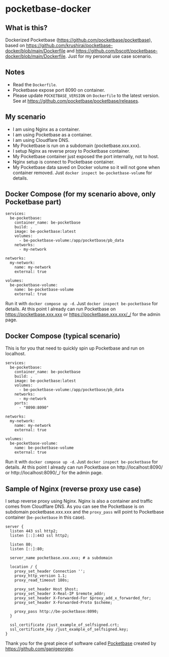 # pocketbase-docker

## What is this?

Dockerized Pocketbase (https://github.com/pocketbase/pocketbase), based on https://github.com/krushiraj/pocketbase-docker/blob/main/Dockerfile and https://github.com/bscott/pocketbase-docker/blob/main/Dockerfile. Just for my personal use case scenario.

## Notes

- Read the `Dockerfile`.
- Pocketbase expose port 8090 on container.
- Please update `POCKETBASE_VERSION` on `Dockerfile` to the latest version. See at https://github.com/pocketbase/pocketbase/releases.

## My scenario

- I am using Nginx as a container.
- I am using Pocketbase as a container.
- I am using Cloudflare DNS.
- My Pocketbase is run on a subdomain (pocketbase.xxx.xxx).
- I setup Nginx as reverse proxy to Pocketbase container.
- My Pocketbase container just exposed the port internally, not to host.
- Nginx setup is connect to Pocketbase container.
- My Pocketbase data saved on Docker volume so it will not gone when container removed. Just `docker inspect be-pocketbase-volume` for details.

## Docker Compose (for my scenario above, only Pocketbase part)

```
services:
  be-pocketbase:
    container_name: be-pocketbase
    build: .
    image: be-pocketbase:latest
    volumes:
      - be-pocketbase-volume:/app/pocketbase/pb_data
    networks:
      - my-network

networks:
  my-network:
    name: my-network
    external: true

volumes:
  be-pocketbase-volume:
    name: be-pocketbase-volume
    external: true
```

Run it with `docker compose up -d`. Just `docker inspect be-pocketbase` for details. At this point I already can run Pocketbase on https://pocketbase.xxx.xxx or https://pocketbase.xxx.xxx/_/ for the admin page.

## Docker Compose (typical scenario)

This is for you that need to quickly spin up Pocketbase and run on localhost.

```
services:
  be-pocketbase:
    container_name: be-pocketbase
    build: .
    image: be-pocketbase:latest
    volumes:
      - be-pocketbase-volume:/app/pocketbase/pb_data
    networks:
      - my-network
    ports:
      - "8090:8090"

networks:
  my-network:
    name: my-network
    external: true

volumes:
  be-pocketbase-volume:
    name: be-pocketbase-volume
    external: true
```

Run it with `docker compose up -d`. Just `docker inspect be-pocketbase` for details. At this point I already can run Pocketbase on http://localhost:8090/ or http://localhost:8090/_/ for the admin page.

## Sample of Nginx (reverse proxy use case)

I setup reverse proxy using Nginx. Nginx is also a container and traffic comes from Cloudflare DNS. As you can see the Pocketbase is on subdomain pocketbase.xxx.xxx and the `proxy_pass` will point to Pocketbase container (`be-pocketbase` in this case).

```
server {
  listen 443 ssl http2;
  listen [::]:443 ssl http2;

  listen 80;
  listen [::]:80;

  server_name pocketbase.xxx.xxx; # a subdomain

  location / {
    proxy_set_header Connection '';
    proxy_http_version 1.1;
    proxy_read_timeout 180s;

    proxy_set_header Host $host;
    proxy_set_header X-Real-IP $remote_addr;
    proxy_set_header X-Forwarded-For $proxy_add_x_forwarded_for;
    proxy_set_header X-Forwarded-Proto $scheme;

    proxy_pass http://be-pocketbase:8090;
  }

  ssl_certificate /just_example_of_selfsigned.crt;
  ssl_certificate_key /just_example_of_selfsigned.key;
}
```

Thank you for the great piece of software called [Pocketbase](https://github.com/pocketbase/pocketbase) created by https://github.com/ganigeorgiev.
